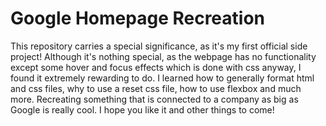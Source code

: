 # Google Homepage Recreation

This repository carries a special significance, as it's my first official side project! Although it's nothing special, as the webpage has no functionality except some hover and focus effects which is done with css anyway, I found it extremely rewarding to do. I learned how to generally format html and css files, why to use a reset css file, how to use flexbox and much more. Recreating something that is connected to a company as big as Google is really cool. I hope you like it and other things to come!
